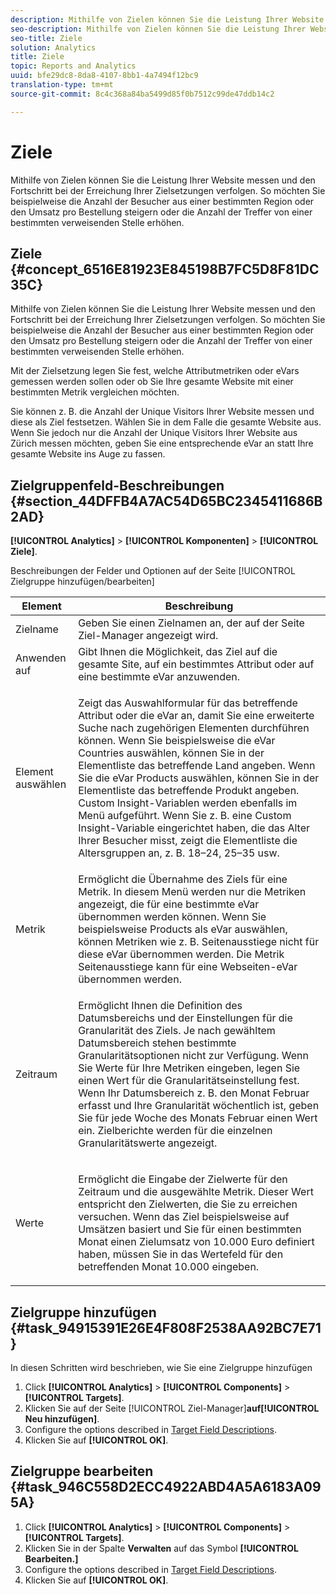 ```yaml
---
description: Mithilfe von Zielen können Sie die Leistung Ihrer Website messen und den Fortschritt bei der Erreichung Ihrer Zielsetzungen verfolgen. So möchten Sie beispielweise die Anzahl der Besucher aus einer bestimmten Region oder den Umsatz pro Bestellung steigern oder die Anzahl der Treffer von einer bestimmten verweisenden Stelle erhöhen.
seo-description: Mithilfe von Zielen können Sie die Leistung Ihrer Website messen und den Fortschritt bei der Erreichung Ihrer Zielsetzungen verfolgen. So möchten Sie beispielweise die Anzahl der Besucher aus einer bestimmten Region oder den Umsatz pro Bestellung steigern oder die Anzahl der Treffer von einer bestimmten verweisenden Stelle erhöhen.
seo-title: Ziele
solution: Analytics
title: Ziele
topic: Reports and Analytics
uuid: bfe29dc8-8da8-4107-8bb1-4a7494f12bc9
translation-type: tm+mt
source-git-commit: 8c4c368a84ba5499d85f0b7512c99de47ddb14c2

---
```



# Ziele

Mithilfe von Zielen können Sie die Leistung Ihrer Website messen und den Fortschritt bei der Erreichung Ihrer Zielsetzungen verfolgen. So möchten Sie beispielweise die Anzahl der Besucher aus einer bestimmten Region oder den Umsatz pro Bestellung steigern oder die Anzahl der Treffer von einer bestimmten verweisenden Stelle erhöhen.

## Ziele {#concept_6516E81923E845198B7FC5D8F81DC35C}

Mithilfe von Zielen können Sie die Leistung Ihrer Website messen und den Fortschritt bei der Erreichung Ihrer Zielsetzungen verfolgen. So möchten Sie beispielweise die Anzahl der Besucher aus einer bestimmten Region oder den Umsatz pro Bestellung steigern oder die Anzahl der Treffer von einer bestimmten verweisenden Stelle erhöhen.

Mit der Zielsetzung legen Sie fest, welche Attributmetriken oder eVars gemessen werden sollen oder ob Sie Ihre gesamte Website mit einer bestimmten Metrik vergleichen möchten.

Sie können z. B. die Anzahl der Unique Visitors Ihrer Website messen und diese als Ziel festsetzen. Wählen Sie in dem Falle die gesamte Website aus. Wenn Sie jedoch nur die Anzahl der Unique Visitors Ihrer Website aus Zürich messen möchten, geben Sie eine entsprechende eVar an statt Ihre gesamte Website ins Auge zu fassen.

## Zielgruppenfeld-Beschreibungen {#section_44DFFB4A7AC54D65BC2345411686B2AD}

**[!UICONTROL Analytics]** &gt; **[!UICONTROL Komponenten]** &gt; **[!UICONTROL Ziele]**.

Beschreibungen der Felder und Optionen auf der Seite [!UICONTROL Zielgruppe hinzufügen/bearbeiten]

<table id="table_E08728BECC204DF59F0AC99957A68CAE"> 
 <thead> 
  <tr> 
   <th colname="col1" class="entry"> Element </th> 
   <th colname="col2" class="entry"> Beschreibung </th> 
  </tr> 
 </thead>
 <tbody> 
  <tr> 
   <td colname="col1"> Zielname </td> 
   <td colname="col2">Geben Sie einen Zielnamen an, der auf der Seite <span class="wintitle">Ziel-Manager</span> angezeigt wird. </td> 
  </tr> 
  <tr> 
   <td colname="col1"> Anwenden auf </td> 
   <td colname="col2"> Gibt Ihnen die Möglichkeit, das Ziel auf die gesamte Site, auf ein bestimmtes Attribut oder auf eine bestimmte eVar anzuwenden. </td> 
  </tr> 
  <tr> 
   <td colname="col1"> Element auswählen </td> 
   <td colname="col2"> <p>Zeigt das Auswahlformular für das betreffende Attribut oder die eVar an, damit Sie eine    erweiterte Suche nach zugehörigen Elementen durchführen können. Wenn Sie beispielsweise die eVar <span class="uicontrol">Countries</span> auswählen, können Sie in der Elementliste das betreffende Land angeben. Wenn Sie die eVar <span class="uicontrol">Products</span> auswählen, können Sie in der Elementliste das betreffende Produkt angeben. Custom Insight-Variablen werden ebenfalls im Menü aufgeführt. Wenn Sie z. B. eine Custom Insight-Variable eingerichtet haben, die das Alter Ihrer Besucher misst, zeigt die Elementliste die Altersgruppen an, z. B. 18–24, 25–35 usw. </p> </td> 
  </tr> 
  <tr> 
   <td colname="col1"> Metrik </td> 
   <td colname="col2">Ermöglicht die Übernahme des Ziels für eine Metrik. In diesem Menü werden nur die Metriken angezeigt, die für eine bestimmte eVar übernommen werden können. Wenn Sie beispielsweise <span class="uicontrol">Products</span> als eVar auswählen, können Metriken wie z. B. <span class="uicontrol">Seitenausstiege</span> nicht für diese eVar übernommen werden. Die Metrik <span class="uicontrol">Seitenausstiege</span> kann für eine Webseiten-eVar übernommen werden. </td> 
  </tr> 
  <tr> 
   <td colname="col1"> Zeitraum </td> 
   <td colname="col2"> <p>Ermöglicht Ihnen die Definition des <span class="uicontrol">Datumsbereichs</span> und der Einstellungen für die <span class="uicontrol">Granularität</span> des Ziels. Je nach gewähltem Datumsbereich stehen bestimmte Granularitätsoptionen nicht zur Verfügung. Wenn Sie Werte für Ihre Metriken eingeben, legen Sie einen Wert für die    Granularitätseinstellung fest. Wenn Ihr Datumsbereich z. B. den Monat Februar erfasst und Ihre Granularität wöchentlich ist, geben Sie für jede Woche des Monats Februar einen Wert ein. Zielberichte werden für die einzelnen Granularitätswerte angezeigt. </p> </td> 
  </tr> 
  <tr> 
   <td colname="col1"> Werte </td> 
   <td colname="col2"> <p>Ermöglicht die Eingabe der Zielwerte für den Zeitraum und die ausgewählte Metrik. Dieser Wert entspricht den Zielwerten, die Sie zu erreichen versuchen. Wenn das Ziel beispielsweise auf Umsätzen basiert und Sie für einen bestimmten Monat einen Zielumsatz von 10.000 Euro definiert haben, müssen Sie in das Wertefeld für den betreffenden Monat 10.000 eingeben. </p> </td> 
  </tr> 
 </tbody> 
</table>

## Zielgruppe hinzufügen {#task_94915391E26E4F808F2538AA92BC7E71}

In diesen Schritten wird beschrieben, wie Sie eine Zielgruppe hinzufügen

<!-- 

t_add_a_target.xml

 -->

1. Click **[!UICONTROL Analytics]** &gt; **[!UICONTROL Components]** &gt; **[!UICONTROL Targets]**.
1. Klicken Sie auf der Seite [!UICONTROL Ziel-Manager]**auf[!UICONTROL Neu hinzufügen]**.
1. Configure the options described in [Target Field Descriptions](/help/analyze/reports-analytics/targets.md#section_44DFFB4A7AC54D65BC2345411686B2AD).
1. Klicken Sie auf **[!UICONTROL OK]**.

## Zielgruppe bearbeiten {#task_946C558D2ECC4922ABD4A5A6183A095A}

1. Click **[!UICONTROL Analytics]** &gt; **[!UICONTROL Components]** &gt; **[!UICONTROL Targets]**.
1. Klicken Sie in der Spalte **Verwalten** auf das Symbol **[!UICONTROL Bearbeiten.]**
1. Configure the options described in [Target Field Descriptions](/help/analyze/reports-analytics/targets.md#section_44DFFB4A7AC54D65BC2345411686B2AD).
1. Klicken Sie auf **[!UICONTROL OK]**.
